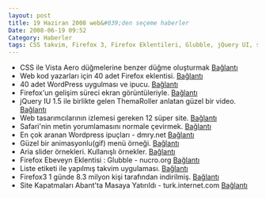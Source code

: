 ```yaml
---
layout: post
title: 19 Haziran 2008 web&#039;den seçeme haberler
Date: 2008-06-19 09:52
Category: Haberler
tags: CSS takvim, Firefox 3, Firefox Eklentileri, Glubble, jQuery UI, safari, Site Kapatma, Vista Aero düğme, WordPress
---
```


-   CSS ile Vista Aero düğmelerine benzer düğme oluşturmak [Bağlantı][] 
-   Web kod yazarları için 40 adet Firefox eklentisi. [Bağlantı][1] 
-   40 adet WordPress uygulması ve ipucu. [Bağlantı][2] 
-   Firefox'un gelişim süreci ekran görüntüleriyle. [Bağlantı][3] 
-   jQuery IU 1.5 ile birlikte gelen ThemaRoller anlatan güzel bir
    video. [Bağlantı][4] 
-   Web tasarımcılarının izlemesi gereken 12 süper site. [Bağlantı][5] 
-   Safari'nin metin yorumlamasını normale çevirmek. [Bağlantı][6]
-   En çok aranan Wordpress ipuçları - dmry.net [Bağlantı][7] 
-   Güzel bir animasyonlu(gif) menü örneği. [Bağlantı][8] 
-   Aria slider örnekleri. Kullanışlı örnekler. [Bağlantı][9] 
-   Firefox Ebeveyn Eklentisi : Glubble - nucro.org [Bağlantı][10] 
-   Liste etiketi ile yapılmış takvim uygulaması. [Bağlantı][11] 
-   Firefox3 1 günde 8.3 milyon kişi tarafından indirilmiş.
    [Bağlantı][12] 
-   Site Kapatmaları Abant'ta Masaya Yatırıldı - turk.internet.com
    [Bağlantı][13] 


  [Bağlantı]: http://www.dynamicdrive.com/style/csslibrary/item/vista_aero_buttons_menu/
    "CSS düğme"
  [1]: http://blog.stuartherbert.com/php/2008/06/16/40-firefox-extensions-every-web-developer-should-check-out/
    "Firefox eklentileri"
  [2]: http://www.hongkiat.com/blog/40-most-wanted-wordpress-tricks-and-hacks/
    "wordpress eklentileri"
  [3]: http://lifehacker.com/396206/the-history-of-firefox-10-to-30-in-screenshots
    "Firefox gelişim"
  [4]: http://www.query7.com/jquery-ui-15/ "jQuery UI"
  [5]: http://sixrevisions.com/web_design/readers_pick_websites_for_webdesign/
    "12 süper site"
  [6]: http://jonnotie.nl/blog/fix-the-bad-text-rendering-in-safari/
    "Safari düzeltme"
  [7]: http://www.dmry.net/en-cok-aranan-wordpress-ipuclari "wordpress"
  [8]: http://www.3point7designs.com/blog/2008/06/16/using-css-and-gifs-to-animate-a-menu/
    "css menü"
  [9]: http://www.paciellogroup.com/blog/misc/samples/aria/slider/
    "aria silder"
  [10]: http://www.nucro.org/firefox-ebeveyn-eklentisi-glubble
    "Ebveyn ekletinsi"
  [11]: http://www.cssnewbie.com/list-based-css-calendar/ "css - takvim"
  [12]: http://www.techcrunch.com/2008/06/18/firefox-3-downloaded-83-million-times-in-first-24-hours/
    "Freifox 3"
  [13]: http://turk.internet.com/haber/yazigoster.php3?yaziid=21228
    "Site Kapatma"
